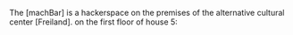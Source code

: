 The [machBar] is a hackerspace on the premises
of the alternative cultural center [Freiland].
on the first floor of house 5: